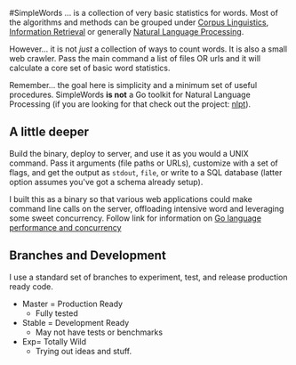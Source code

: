 #SimpleWords
... is a collection of very basic statistics for words. Most of the algorithms and methods can be grouped under [Corpus Linguistics](http://en.wikipedia.org/wiki/Corpus_linguistics), [Information Retrieval](http://en.wikipedia.org/wiki/Information_retrieval) or generally [Natural Language Processing](https://en.wikipedia.org/wiki/Natural_language_processing).

However... it is not _just_ a collection of ways to count words. It is also a small web crawler. Pass the main command a list of files OR urls and it will calculate a core set of basic word statistics.

Remember... the goal here is simplicity and a minimum set of useful procedures. SimpleWords **is not** a Go toolkit for Natural Language Processing (if you are looking for that check out the project: [nlpt](https://github.com/jbowles/nlpt)).

## A little deeper
Build the binary, deploy to server, and use it as you would a UNIX command. Pass it arguments (file paths or URLs), customize with a set of flags, and get the output as `stdout`, `file`, or write to a SQL database (latter option assumes you've got a schema already setup).

I built this as a binary so that various web applications could make command line calls on the server, offloading intensive word and leveraging some sweet concurrency. Follow link for information on [Go language performance and concurrency](https://www.google.com/search?q=golang+concurrency+performance&oq=golang+concurrency+performance)


## Branches and Development
I use a standard set of branches to experiment, test, and release production ready code.

* Master = Production Ready
  * Fully tested
* Stable = Development Ready
  * May not have tests or benchmarks
* Exp= Totally Wild
  * Trying out ideas and stuff.
